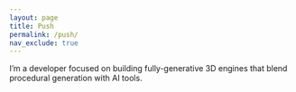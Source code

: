 ```yaml
---
layout: page
title: Push
permalink: /push/
nav_exclude: true
---
```


I’m a developer focused on building fully-generative 3D engines that blend procedural generation with AI tools.
